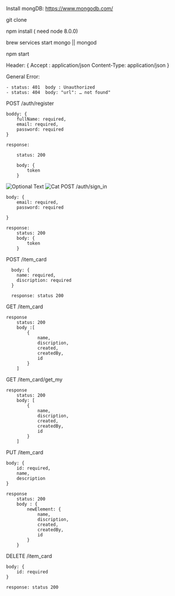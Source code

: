 Install mongDB: https://www.mongodb.com/

git clone

npm install ( need node 8.0.0)

brew services start mongo || mongod

npm start

Header: {
	Accept : application/json
	Content-Type: application/json
}

General Error:

	- status: 401  body : Unauthorized
	- status: 404  body: "url": … not found"


POST /auth/register

	boddy: {
	 	fullName: required,
		email: required,
		password: required
	}

	response:

		status: 200

		body: {
			token
		}
![Optional Text](../master/imagesForDoc/registration.png)
![Cat](https://github.com/stro1996/testNodeJs/blob/master/imagesForDoc/registration.png)
POST /auth/sign_in

	body: {
		email: required,
		password: required

	}

	response:
		status: 200
		body: {
			token
		}

POST /item_card

	  body: {
  		name: required,
	  	discription: required
	  }

	  response: status 200

GET /item_card

	response
		status: 200
		body :[
			{
				name,
				discription,
				created,
				createdBy,
				id
			}
		]

GET /item_card/get_my

	response
		status: 200
		body: [
			{
				name,
				discription,
				created,
				createdBy,
				id
			}
		]

PUT /item_card

	body: {
		id: required,
		name,
		description
	}
	
	response
		status: 200
		body : {
			newElement: {
				name,
				discription,
				created,
				createdBy,
				id
			}
		}

DELETE /item_card

	body: {
		id: required
	}

	response: status 200
